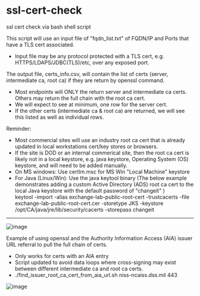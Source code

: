# ssl-cert-check
ssl cert check via bash shell script

This script will use an input file of "fqdn_list.txt" of  FQDN/IP and Ports that have a TLS cert associated.
- Input file may be any protocol protected with a TLS cert, e.g. HTTPS/LDAPS/JDBC(TLS)/etc, over any exposed port.

The output file, certs_info.csv, will contain the list of certs (server, intermediate ca, root ca) if they are return by openssl command.
- Most endpoints will ONLY the return server and intermediate ca certs.   Others may return the full chain with the root ca cert.
- We will expect to see at minimum, one row for the server cert.
- If the other certs (intermediate ca & root ca) are returned, we will see this listed as well as individual rows.

Reminder:   
- Most commercial sites will use an industry root ca cert that is already updated in local workstations cert/key stores or browsers.
- If the site is DOD or an internal commerical site, then the root ca cert is likely not in a local keystore, e.g. java keystore, Operating System (OS) keystore, and will need to be added manually.
- On MS windows: Use  certlm.msc  for  MS Win "Local Machine" keystore
- For Java (Linux/Win):  Use the java keytool binary  (The below example demonstrates adding a custom Active Directory (ADS) root ca cert to the local Java keystore with the default password of "changeit" )  
    keytool -import -alias exchange-lab-public-root-cert -trustcacerts -file exchange-lab-public-root-cert.cer -storetype JKS -keystore /opt/CA/java/jre/lib/security/cacerts -storepass changeit

     
  


****

![image](https://github.com/user-attachments/assets/17406642-e947-4de9-b8c6-f03ad8768ad6)


  
Example of using openssl and the Authority Information Access (AIA) issuer URL referral to pull the full chain of certs.  
- Only works for certs with an AIA entry
- Script updated to avoid data loops where cross-signing may exist between different intermediate ca and root ca certs.
- ./find_issuer_root_ca_cert_from_aia_url.sh niss-ncaiss.dss.mil 443
  
![image](https://github.com/user-attachments/assets/f8d7085d-2264-43a9-acda-c06c747344b5)
